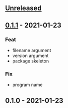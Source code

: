 
<a name="unreleased"></a>
## [Unreleased]


<a name="0.1.1"></a>
## [0.1.1] - 2021-01-23
### Feat
- filename argument
- version argument
- package skeleton

### Fix
- program name


<a name="0.1.0"></a>
## 0.1.0 - 2021-01-23

[Unreleased]: https://github.com/bcochofel/terraplanfeed/compare/0.1.1...HEAD
[0.1.1]: https://github.com/bcochofel/terraplanfeed/compare/0.1.0...0.1.1
